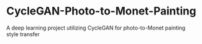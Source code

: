 # CycleGAN-Photo-to-Monet-Painting
A deep learning project utilizing CycleGAN for photo-to-Monet painting style transfer
